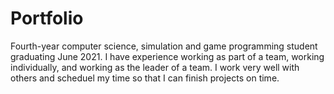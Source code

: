 # Portfolio

Fourth-year computer science, simulation and game programming student graduating June 2021. I have experience working as part of a team, working individually, and
working as the leader of a team. I work very well with others and scheduel my time so that I can finish projects on time.

